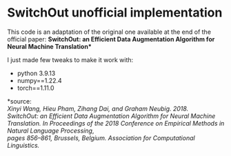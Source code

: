 # SwitchOut unofficial implementation

This code is an adaptation of the original one available at the end of the official paper: **SwitchOut: an Efficient Data Augmentation Algorithm for Neural Machine Translation\***

I just made few tweaks to make it work with:  
- python 3.9.13
- numpy==1.22.4
- torch==1.11.0


*source:  
*Xinyi Wang, Hieu Pham, Zihang Dai, and Graham Neubig. 2018.*  
*SwitchOut: an Efficient Data Augmentation Algorithm for Neural Machine Translation. In Proceedings of the 2018 Conference on Empirical Methods in Natural Language Processing*,  
*pages 856–861, Brussels, Belgium. Association for Computational Linguistics.*